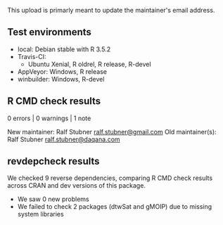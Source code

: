 This upload is primarly meant to update the maintainer's email address.

## Test environments

* local:  Debian stable with R 3.5.2
* Travis-CI:
    * Ubuntu Xenial, R oldrel, R release, R-devel
* AppVeyor: Windows, R release
* winbuilder: Windows, R-devel

## R CMD check results

0 errors | 0 warnings | 1 note

New maintainer:
  Ralf Stubner <ralf.stubner@gmail.com>
Old maintainer(s):
  Ralf Stubner <ralf.stubner@daqana.com>

## revdepcheck results

We checked 9 reverse dependencies, comparing R CMD check results across CRAN and dev versions of this package.

 * We saw 0 new problems
 * We failed to check 2 packages (dtwSat and gMOIP) due to missing system libraries
